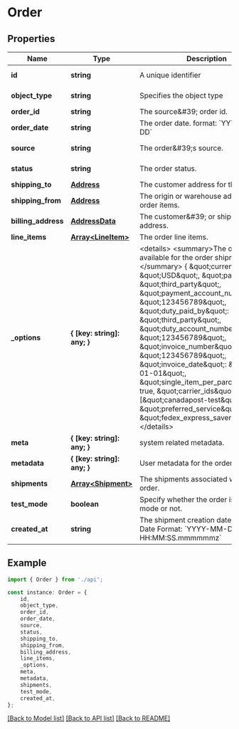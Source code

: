 # Order


## Properties

Name | Type | Description | Notes
------------ | ------------- | ------------- | -------------
**id** | **string** | A unique identifier | [optional] [default to undefined]
**object_type** | **string** | Specifies the object type | [optional] [default to 'order']
**order_id** | **string** | The source\&#39; order id. | [default to undefined]
**order_date** | **string** | The order date. format: &#x60;YYYY-MM-DD&#x60; | [optional] [default to undefined]
**source** | **string** | The order\&#39;s source. | [optional] [default to undefined]
**status** | **string** | The order status. | [optional] [default to StatusEnum_Unfulfilled]
**shipping_to** | [**Address**](Address.md) | The customer address for the order. | [default to undefined]
**shipping_from** | [**Address**](Address.md) | The origin or warehouse address of the order items. | [optional] [default to undefined]
**billing_address** | [**AddressData**](AddressData.md) | The customer\&#39; or shipping billing address. | [optional] [default to undefined]
**line_items** | [**Array&lt;LineItem&gt;**](LineItem.md) | The order line items. | [default to undefined]
**_options** | **{ [key: string]: any; }** | &lt;details&gt;         &lt;summary&gt;The options available for the order shipments.&lt;/summary&gt;          {             \&quot;currency\&quot;: \&quot;USD\&quot;,             \&quot;paid_by\&quot;: \&quot;third_party\&quot;,             \&quot;payment_account_number\&quot;: \&quot;123456789\&quot;,             \&quot;duty_paid_by\&quot;: \&quot;third_party\&quot;,             \&quot;duty_account_number\&quot;: \&quot;123456789\&quot;,             \&quot;invoice_number\&quot;: \&quot;123456789\&quot;,             \&quot;invoice_date\&quot;: \&quot;2020-01-01\&quot;,             \&quot;single_item_per_parcel\&quot;: true,             \&quot;carrier_ids\&quot;: [\&quot;canadapost-test\&quot;],             \&quot;preferred_service\&quot;: \&quot;fedex_express_saver\&quot;,         }         &lt;/details&gt;          | [optional] [default to undefined]
**meta** | **{ [key: string]: any; }** | system related metadata. | [optional] [default to undefined]
**metadata** | **{ [key: string]: any; }** | User metadata for the order. | [optional] [default to undefined]
**shipments** | [**Array&lt;Shipment&gt;**](Shipment.md) | The shipments associated with the order. | [optional] [default to undefined]
**test_mode** | **boolean** | Specify whether the order is in test mode or not. | [default to undefined]
**created_at** | **string** | The shipment creation datetime.&lt;br/&gt;         Date Format: &#x60;YYYY-MM-DD HH:MM:SS.mmmmmmz&#x60;          | [default to undefined]

## Example

```typescript
import { Order } from './api';

const instance: Order = {
    id,
    object_type,
    order_id,
    order_date,
    source,
    status,
    shipping_to,
    shipping_from,
    billing_address,
    line_items,
    _options,
    meta,
    metadata,
    shipments,
    test_mode,
    created_at,
};
```

[[Back to Model list]](../README.md#documentation-for-models) [[Back to API list]](../README.md#documentation-for-api-endpoints) [[Back to README]](../README.md)
